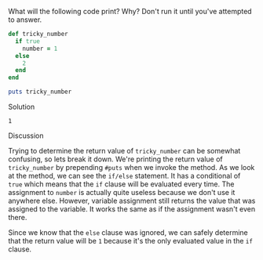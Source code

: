 What will the following code print? Why? Don't run it until you've attempted to answer.

```ruby
def tricky_number
  if true
    number = 1
  else
    2
  end
end

puts tricky_number
```

Solution

```
1
```

Discussion

Trying to determine the return value of `tricky_number` can be somewhat confusing, so lets break it down. We're printing the return value of `tricky_number` by prepending `#puts` when we invoke the method. As we look at the method, we can see the `if/else` statement. It has a conditional of `true` which means that the `if` clause will be evaluated every time. The assignment to `number` is actually quite useless because we don't use it anywhere else. However, variable assignment still returns the value that was assigned to the variable. It works the same as if the assignment wasn't even there.

Since we know that the `else` clause was ignored, we can safely determine that the return value will be `1` because it's the only evaluated value in the `if` clause.
